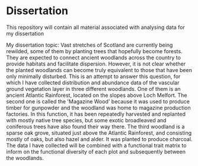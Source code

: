 # Dissertation
This repository will contain all material associated with analysing data for my dissertation

My dissertation topic:
Vast stretches of Scotland are currently being rewilded, some of them by planting trees that hopefully become forests. They are expected to connect ancient woodlands across the country to provide habitats and facilitate dispersion. 
However, it is not clear whether the planted woodlands can become truly equivalent to those that have been only minimally disturbed. 
This is an attempt to answer this question, for which I have collected distribution and abundance data of the vascular ground vegetation layer in three different woodlands. One of them is an ancient Atlantic Rainforest, located on the slopes above Loch Melfort. The second one is called the 'Magazine Wood' because it was used to produce timber for gunpowder and the woodland was home to magazine production factories. In this function, it has been repeatedly harvested and replanted with mostly native tree species, but some exotic broadleaved and coniferous trees have also found their way there. The third woodland is a sparse oak grove, situated just above the Atlantic Rainforest, and consisting mostly of oaks, but also hazel and alder. It was planted to produce charcoal. 
The data I have collected will be combined with a functional trait matrix to inform on the functional diversity of each plot and subsequently between the woodlands.
